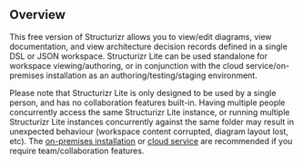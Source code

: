 ## Overview

This free version of Structurizr allows you to view/edit diagrams, view documentation, and view architecture decision records defined in a single DSL or JSON workspace.
Structurizr Lite can be used standalone for workspace viewing/authoring, or in conjunction with the cloud service/on-premises installation as an authoring/testing/staging environment.

Please note that Structurizr Lite is only designed to be used by a single person, and has no collaboration features built-in.
Having multiple people concurrently access the same Structurizr Lite instance, or running multiple Structurizr Lite instances concurrently against the same folder may result in unexpected behaviour (workspace content corrupted, diagram layout lost, etc).
The [on-premises installation](https://structurizr.com/help/on-premises) or [cloud service](https://structurizr.com/help/cloud-service)
are recommended if you require team/collaboration features.